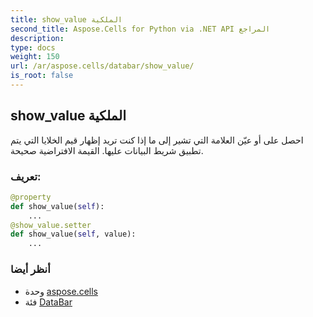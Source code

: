 ```yaml
---
title: show_value الملكية
second_title: Aspose.Cells for Python via .NET API المراجع
description:
type: docs
weight: 150
url: /ar/aspose.cells/databar/show_value/
is_root: false
---
```

##  show_value الملكية

احصل على أو عيّن العلامة التي تشير إلى ما إذا كنت تريد إظهار قيم الخلايا التي يتم تطبيق شريط البيانات عليها.
القيمة الافتراضية صحيحة.
###  تعريف:
```python
@property
def show_value(self):
    ...
@show_value.setter
def show_value(self, value):
    ...
```

###  أنظر أيضا
* وحدة [aspose.cells](../../)
* فئة [DataBar](/cells/python-net/ar/aspose.cells/databar)
